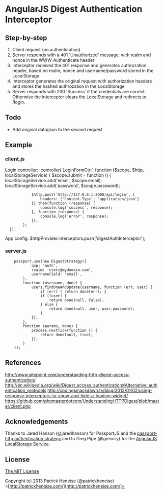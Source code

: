 AngularJS Digest Authentication Interceptor
===========================================

Step-by-step
------------
1. Client request (no authentication)
2. Server responds with a 401 'Unauthorized' message, with realm and nonce in the WWW-Authenticate header
3. Interceptor received the 401 response and generates authrozation header, based on realm, nonce and username/password stored in the LocalStorage
4. Interceptor generates the original request with authorization headers and stores the hashed authrozation in the LocalStorage
5. Server responds with 200 'Success' if the credentials are correct. Otherwise the interceptor clears the LocalStorage and redirects to /login.


Todo
----
- Add original data/json to the second request


Example
-------
### client.js
Login controller:
		.controller('LoginFormCtrl', function ($scope, $http, localStorageService) {
			$scope.submit = function () {
				localStorageService.add('email', $scope.email);
				localStorageService.add('password', $scope.password);

				$http.post('http://127.0.0.1:3000/api/login', {
					headers: {'Content-Type': 'application/json'}
				}).then(function (response) {
					console.log('success', response);
				}, function (response) {
					console.log('error', response);
				});
			};
	  });


App config:
		$httpProvider.interceptors.push('digestAuthInterceptor');


### server.js
		passport.use(new DigestStrategy({
				qop: 'auth',
				realm: 'users@mydomain.com',
				usernameField: 'email',
			},
			function (username, done) {
				users.findOneAndUpdate(username, function (err, user) {
					if (err) { return done(err); }
					if (!user) {
						return done(null, false);
					} else {
						return done(null, user, user.password);
					}
				});
			},
			function (params, done) {
				process.nextTick(function () {
					return done(null, true);
				});
			}
		));

References
----------
http://www.sitepoint.com/understanding-http-digest-access-authentication/
http://en.wikipedia.org/wiki/Digest_access_authentication#Alternative_authentication_protocols
http://codingsmackdown.tv/blog/2013/01/02/using-response-interceptors-to-show-and-hide-a-loading-widget/
https://github.com/phpmasterdotcom/UnderstandingHTTPDigest/blob/master/client.php

Acknowledgements
----------------
Thanks to Jared Hanson (@jaredhanson) for PassportJS and the [passport-http authentication strategy](https://github.com/jaredhanson/passport-http) and to Greg Pipe (@grevory) for the [AngularJS LocalStorage Service](https://github.com/grevory/angular-local-storage).

License
-------
[The MIT License](http://opensource.org/licenses/MIT)

Copyright (c) 2013 Patrick Heneise (@patrickheneise) <[http://patrickheneise.com/](http://patrickheneise.com/)>
